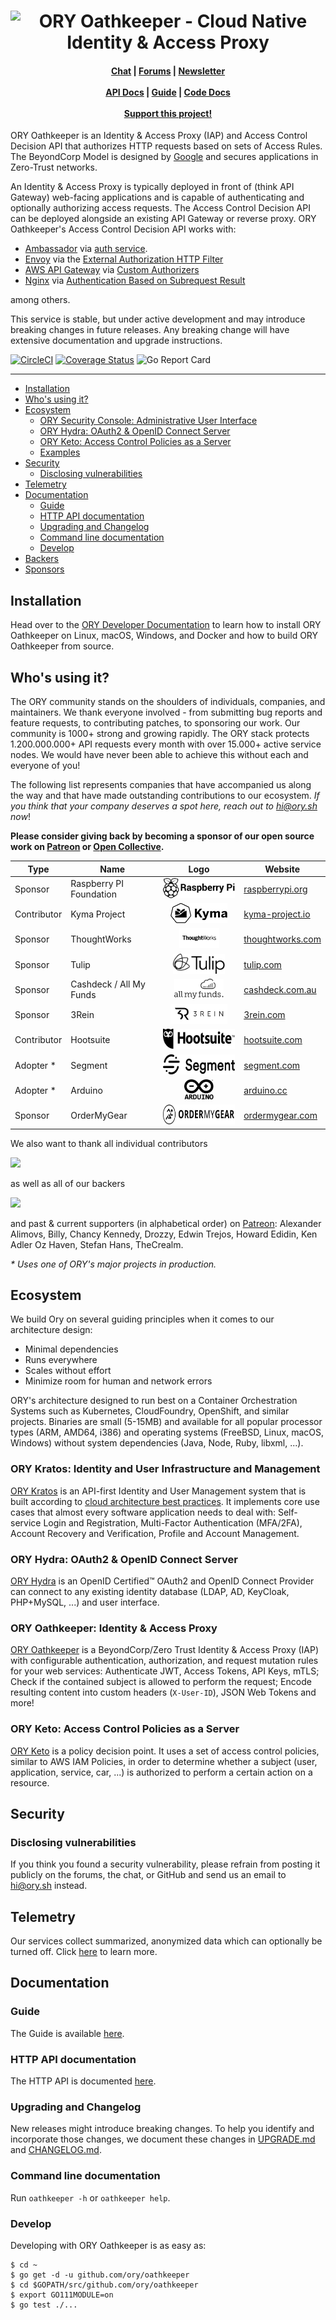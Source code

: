 <h1 align="center"><img src=".github/banner_oathkeeper.png" alt="ORY Oathkeeper - Cloud Native Identity & Access Proxy"></h1>

<h4 align="center">
    <a href="https://www.ory.sh/chat">Chat</a> |
    <a href="https://community.ory.sh/">Forums</a> |
    <a href="http://eepurl.com/di390P">Newsletter</a><br/><br/>
    <a href="https://www.ory.sh/oathkeeper/docs/reference/api">API Docs</a> |
    <a href="https://www.ory.sh/oathkeeper/docs/">Guide</a> |
    <a href="https://godoc.org/github.com/ory/oathkeeper">Code Docs</a><br/><br/>
    <a href="https://opencollective.com/ory">Support this project!</a>
</h4>

ORY Oathkeeper is an Identity & Access Proxy (IAP) and Access Control Decision
API that authorizes HTTP requests based on sets of Access Rules. The BeyondCorp
Model is designed by [Google](https://cloud.google.com/beyondcorp/) and secures
applications in Zero-Trust networks.

An Identity & Access Proxy is typically deployed in front of (think API Gateway)
web-facing applications and is capable of authenticating and optionally
authorizing access requests. The Access Control Decision API can be deployed
alongside an existing API Gateway or reverse proxy. ORY Oathkeeper's Access
Control Decision API works with:

- [Ambassador](https://github.com/datawire/ambassador) via
  [auth service](https://www.getambassador.io/reference/services/auth-service).
- [Envoy](https://www.envoyproxy.io) via the
  [External Authorization HTTP Filter](https://www.envoyproxy.io/docs/envoy/latest/configuration/http/http_filters/ext_authz_filter)
- [AWS API Gateway](https://aws.amazon.com/api-gateway/) via
  [Custom Authorizers](https://aws.amazon.com/de/blogs/compute/introducing-custom-authorizers-in-amazon-api-gateway/)
- [Nginx](https://www.nginx.com) via
  [Authentication Based on Subrequest Result](https://docs.nginx.com/nginx/admin-guide/security-controls/configuring-subrequest-authentication/)

among others.

This service is stable, but under active development and may introduce breaking
changes in future releases. Any breaking change will have extensive
documentation and upgrade instructions.

[![CircleCI](https://circleci.com/gh/ory/oathkeeper.svg?style=shield&circle-token=eb458bf636326d41674141b6bbfa475a39c9db1e)](https://circleci.com/gh/ory/oathkeeper)
[![Coverage Status](https://coveralls.io/repos/github/ory/oathkeeper/badge.svg?branch=master)](https://coveralls.io/github/ory/oathkeeper?branch=master)
![Go Report Card](https://goreportcard.com/badge/github.com/ory/oathkeeper)

---

<!-- START doctoc generated TOC please keep comment here to allow auto update -->
<!-- DON'T EDIT THIS SECTION, INSTEAD RE-RUN doctoc TO UPDATE -->


- [Installation](#installation)
- [Who's using it?](#whos-using-it)
- [Ecosystem](#ecosystem)
  - [ORY Security Console: Administrative User Interface](#ory-security-console-administrative-user-interface)
  - [ORY Hydra: OAuth2 & OpenID Connect Server](#ory-hydra-oauth2--openid-connect-server)
  - [ORY Keto: Access Control Policies as a Server](#ory-keto-access-control-policies-as-a-server)
  - [Examples](#examples)
- [Security](#security)
  - [Disclosing vulnerabilities](#disclosing-vulnerabilities)
- [Telemetry](#telemetry)
- [Documentation](#documentation)
  - [Guide](#guide)
  - [HTTP API documentation](#http-api-documentation)
  - [Upgrading and Changelog](#upgrading-and-changelog)
  - [Command line documentation](#command-line-documentation)
  - [Develop](#develop)
- [Backers](#backers)
- [Sponsors](#sponsors)

<!-- END doctoc generated TOC please keep comment here to allow auto update -->

## Installation

Head over to the
[ORY Developer Documentation](https://www.ory.sh/oathkeeper/docs/install) to
learn how to install ORY Oathkeeper on Linux, macOS, Windows, and Docker and how
to build ORY Oathkeeper from source.

## Who's using it?

<!--BEGIN ADOPTERS-->

The ORY community stands on the shoulders of individuals, companies, and
maintainers. We thank everyone involved - from submitting bug reports and
feature requests, to contributing patches, to sponsoring our work. Our community
is 1000+ strong and growing rapidly. The ORY stack protects 1.200.000.000+ API
requests every month with over 15.000+ active service nodes. We would have never
been able to achieve this without each and everyone of you!

The following list represents companies that have accompanied us along the way
and that have made outstanding contributions to our ecosystem. _If you think
that your company deserves a spot here, reach out to
<a href="mailto:hi@ory.sh">hi@ory.sh</a> now_!

**Please consider giving back by becoming a sponsor of our open source work on
<a href="https://www.patreon.com/_ory">Patreon</a> or
<a href="https://opencollective.com/ory">Open Collective</a>.**

<table>
    <thead>
        <tr>
            <th>Type</th>
            <th>Name</th>
            <th>Logo</th>
            <th>Website</th>
        </tr>
    </thead>
    <tbody>
        <tr>
            <td>Sponsor</td>
            <td>Raspberry PI Foundation</td>
            <td align="center"><img height="32px" src="./.github/adopters/raspi.svg" alt="Raspberry PI Foundation"></td>
            <td><a href="https://www.raspberrypi.org/">raspberrypi.org</a></td>
        </tr>
        <tr>
            <td>Contributor</td>
            <td>Kyma Project</a>
            <td align="center"><img height="32px" src="./.github/adopters/kyma.svg" alt="Kyma Project"></td>
            <td><a href="https://kyma-project.io">kyma-project.io</a></td>
        </tr>
        <tr>
            <td>Sponsor</td>
            <td>ThoughtWorks</td>
            <td align="center"><img height="32px" src="./.github/adopters/tw.svg" alt="ThoughtWorks"></td>
            <td><a href="https://www.thoughtworks.com/">thoughtworks.com</a></td>
        </tr>
        <tr>
            <td>Sponsor</td>
            <td>Tulip</td>
            <td align="center"><img height="32px" src="./.github/adopters/tulip.svg" alt="Tulip Retail"></td>
            <td><a href="https://tulip.com/">tulip.com</a></td>
        </tr>
        <tr>
            <td>Sponsor</td>
            <td>Cashdeck / All My Funds</td>
            <td align="center"><img height="32px" src="./.github/adopters/allmyfunds.svg" alt="All My Funds"></td>
            <td><a href="https://cashdeck.com.au/">cashdeck.com.au</a></td>
        </tr>
        <tr>
            <td>Sponsor</td>
            <td>3Rein</td>
            <td align="center"><img height="32px" src="./.github/adopters/3R-horiz.svg" alt="3Rein"></td>
            <td><a href="https://3rein.com/">3rein.com</a></td>
        </tr>
        <tr>
            <td>Contributor</td>
            <td>Hootsuite</td>
            <td align="center"><img height="32px" src="./.github/adopters/hootsuite.svg" alt="Hootsuite"></td>
            <td><a href="https://hootsuite.com/">hootsuite.com</a></td>
        </tr>
        <tr>
            <td>Adopter *</td>
            <td>Segment</td>
            <td align="center"><img height="32px" src="./.github/adopters/segment.svg" alt="Segment"></td>
            <td><a href="https://segment.com/">segment.com</a></td>
        </tr>
        <tr>
            <td>Adopter *</td>
            <td>Arduino</td>
            <td align="center"><img height="32px" src="./.github/adopters/arduino.svg" alt="Arduino"></td>
            <td><a href="https://www.arduino.cc/">arduino.cc</a></td>
        </tr>
        <tr>
            <td>Sponsor</td>
            <td>OrderMyGear</td>
            <td align="center"><img height="32px" src="./.github/adopters/ordermygear.svg" alt="OrderMyGear"></td>
            <td><a href="https://www.ordermygear.com/">ordermygear.com</a></td>
        </tr>
    </tdbody>
</table>

We also want to thank all individual contributors

<img src="https://opencollective.com/ory/contributors.svg?width=890&button=false" /></a>

as well as all of our backers

<a href="https://opencollective.com/ory#backers" target="_blank"><img src="https://opencollective.com/ory/backers.svg?width=890"></a>

and past & current supporters (in alphabetical order) on
[Patreon](https://www.patreon.com/_ory): Alexander Alimovs, Billy, Chancy
Kennedy, Drozzy, Edwin Trejos, Howard Edidin, Ken Adler Oz Haven, Stefan Hans,
TheCrealm.

<em>\* Uses one of ORY's major projects in production.</em>

<!--END ADOPTERS-->











## Ecosystem

<!--BEGIN ECOSYSTEM-->

We build Ory on several guiding principles when it comes to our architecture
design:

- Minimal dependencies
- Runs everywhere
- Scales without effort
- Minimize room for human and network errors

ORY's architecture designed to run best on a Container Orchestration Systems
such as Kubernetes, CloudFoundry, OpenShift, and similar projects. Binaries are
small (5-15MB) and available for all popular processor types (ARM, AMD64, i386)
and operating systems (FreeBSD, Linux, macOS, Windows) without system
dependencies (Java, Node, Ruby, libxml, ...).

### ORY Kratos: Identity and User Infrastructure and Management

[ORY Kratos](https://github.com/ory/kratos) is an API-first Identity and User
Management system that is built according to
[cloud architecture best practices](https://www.ory.sh/docs/next/ecosystem/software-architecture-philosophy).
It implements core use cases that almost every software application needs to
deal with: Self-service Login and Registration, Multi-Factor Authentication
(MFA/2FA), Account Recovery and Verification, Profile and Account Management.

### ORY Hydra: OAuth2 & OpenID Connect Server

[ORY Hydra](https://github.com/ory/hydra) is an OpenID Certified™ OAuth2 and
OpenID Connect Provider can connect to any existing identity database (LDAP, AD,
KeyCloak, PHP+MySQL, ...) and user interface.

### ORY Oathkeeper: Identity & Access Proxy

[ORY Oathkeeper](https://github.com/ory/oathkeeper) is a BeyondCorp/Zero Trust
Identity & Access Proxy (IAP) with configurable authentication, authorization,
and request mutation rules for your web services: Authenticate JWT, Access
Tokens, API Keys, mTLS; Check if the contained subject is allowed to perform the
request; Encode resulting content into custom headers (`X-User-ID`), JSON Web
Tokens and more!

### ORY Keto: Access Control Policies as a Server

[ORY Keto](https://github.com/ory/keto) is a policy decision point. It uses a
set of access control policies, similar to AWS IAM Policies, in order to
determine whether a subject (user, application, service, car, ...) is authorized
to perform a certain action on a resource.

<!--END ECOSYSTEM-->










## Security

### Disclosing vulnerabilities

If you think you found a security vulnerability, please refrain from posting it
publicly on the forums, the chat, or GitHub and send us an email to
[hi@ory.sh](mailto:hi@ory.sh) instead.

## Telemetry

Our services collect summarized, anonymized data which can optionally be turned
off. Click [here](https://www.ory.sh/docs/ecosystem/sqa) to learn
more.

## Documentation

### Guide

The Guide is available
[here](https://www.ory.sh/oathkeeper/docs/).

### HTTP API documentation

The HTTP API is documented
[here](https://www.ory.sh/oathkeeper/docs/reference/api).

### Upgrading and Changelog

New releases might introduce breaking changes. To help you identify and
incorporate those changes, we document these changes in
[UPGRADE.md](./UPGRADE.md) and [CHANGELOG.md](./CHANGELOG.md).

### Command line documentation

Run `oathkeeper -h` or `oathkeeper help`.

### Develop

Developing with ORY Oathkeeper is as easy as:

```shell
$ cd ~
$ go get -d -u github.com/ory/oathkeeper
$ cd $GOPATH/src/github.com/ory/oathkeeper
$ export GO111MODULE=on
$ go test ./...
```

